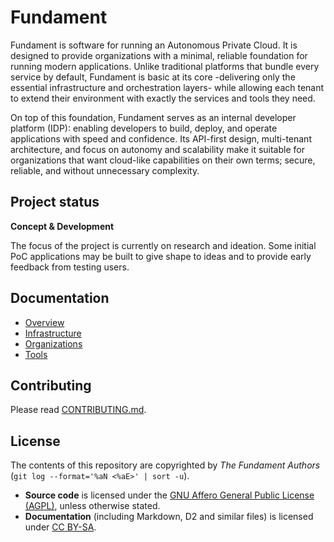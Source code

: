 # Fundament

Fundament is software for running an Autonomous Private Cloud. It is designed to provide organizations with a minimal, reliable foundation for running modern applications. Unlike traditional platforms that bundle every service by default, Fundament is basic at its core -delivering only the essential infrastructure and orchestration layers- while allowing each tenant to extend their environment with exactly the services and tools they need.

On top of this foundation, Fundament serves as an internal developer platform (IDP): enabling developers to build, deploy, and operate applications with speed and confidence. Its API-first design, multi-tenant architecture, and focus on autonomy and scalability make it suitable for organizations that want cloud-like capabilities on their own terms; secure, reliable, and without unnecessary complexity.

## Project status

**Concept & Development**

The focus of the project is currently on research and ideation. Some initial PoC applications may be built to give shape to ideas and to provide early feedback from testing users.

## Documentation

- [Overview](docs/overview.md)
- [Infrastructure](docs/infrastructure.md)
- [Organizations](docs/organizations.md)
- [Tools](docs/tools.md)

## Contributing

Please read [CONTRIBUTING.md](CONTRIBUTING.md).

## License

The contents of this repository are copyrighted by *The Fundament Authors*
(`git log --format='%aN <%aE>' | sort -u`).

- **Source code** is licensed under the [GNU Affero General Public License (AGPL)](https://www.gnu.org/licenses/agpl-3.0.html), unless otherwise stated.
- **Documentation** (including Markdown, D2 and similar files) is licensed under [CC BY-SA](https://creativecommons.org/licenses/by-sa/4.0/).
